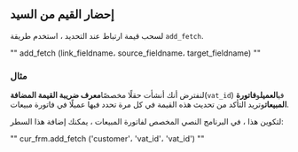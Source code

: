 ## إحضار القيم من السيد

لسحب قيمة ارتباط عند التحديد ، استخدم طريقة `add_fetch`.

""
add_fetch (link_fieldname، source_fieldname، target_fieldname)
""

### مثال

لنفترض أنك أنشأت حقلًا مخصصًا**معرف ضريبة القيمة المضافة**(`vat_id`) في**العميل**و**فاتورة المبيعات**وتريد التأكد من تحديث هذه القيمة في كل مرة تحدد فيها عميلًا في فاتورة مبيعات.

لتكوين هذا ، في البرنامج النصي المخصص لفاتورة المبيعات ، يمكنك إضافة هذا السطر:

""
cur_frm.add_fetch ('customer'، 'vat_id'، 'vat_id')
""
